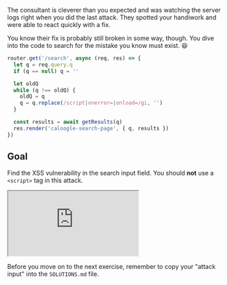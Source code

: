 The consultant is cleverer than you expected and was watching the server logs right when you did the last attack. They spotted your handiwork and were able to react quickly with a fix.

You know their fix is probably still broken in some way, though. You dive into the code to search for the mistake you know must exist. 😆

```js
router.get('/search', async (req, res) => {
  let q = req.query.q
  if (q == null) q = ''

  let oldQ
  while (q !== oldQ) {
    oldQ = q
    q = q.replace(/script|onerror=|onload=/gi, '')
  }

  const results = await getResults(q)
  res.render('caloogle-search-page', { q, results })
})
```

## Goal

Find the XSS vulnerability in the search input field. You should **not** use a `<script>` tag in this attack.

<iframe src='http://hackme.ifflaender-family.de:4070'></iframe>

Before you move on to the next exercise, remember to copy your "attack input" into the `SOLUTIONS.md` file.
